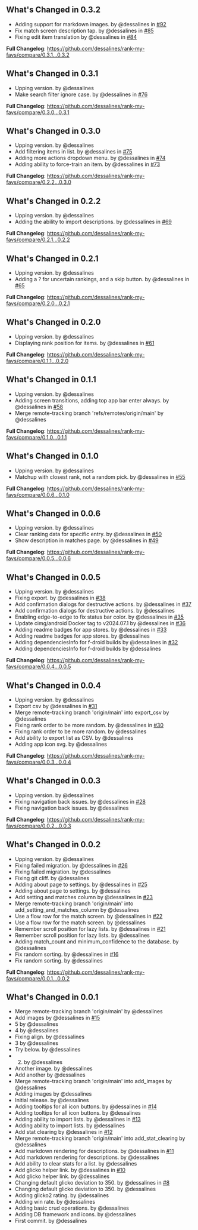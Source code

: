 ## What's Changed in 0.3.2

- Adding support for markdown images. by @dessalines in [#92](https://github.com/dessalines/rank-my-favs/pull/92)
- Fix match screen description tap. by @dessalines in [#85](https://github.com/dessalines/rank-my-favs/pull/85)
- Fixing edit item translation by @dessalines in [#84](https://github.com/dessalines/rank-my-favs/pull/84)

**Full Changelog**: https://github.com/dessalines/rank-my-favs/compare/0.3.1...0.3.2

## What's Changed in 0.3.1

- Upping version. by @dessalines
- Make search filter ignore case. by @dessalines in [#76](https://github.com/dessalines/rank-my-favs/pull/76)

**Full Changelog**: https://github.com/dessalines/rank-my-favs/compare/0.3.0...0.3.1

## What's Changed in 0.3.0

- Upping version. by @dessalines
- Add filtering items in list. by @dessalines in [#75](https://github.com/dessalines/rank-my-favs/pull/75)
- Adding more actions dropdown menu. by @dessalines in [#74](https://github.com/dessalines/rank-my-favs/pull/74)
- Adding ability to force-train an item. by @dessalines in [#73](https://github.com/dessalines/rank-my-favs/pull/73)

**Full Changelog**: https://github.com/dessalines/rank-my-favs/compare/0.2.2...0.3.0

## What's Changed in 0.2.2

- Upping version. by @dessalines
- Adding the ability to import descriptions. by @dessalines in [#69](https://github.com/dessalines/rank-my-favs/pull/69)

**Full Changelog**: https://github.com/dessalines/rank-my-favs/compare/0.2.1...0.2.2

## What's Changed in 0.2.1

- Upping version. by @dessalines
- Adding a ? for uncertain rankings, and a skip button. by @dessalines in [#65](https://github.com/dessalines/rank-my-favs/pull/65)

**Full Changelog**: https://github.com/dessalines/rank-my-favs/compare/0.2.0...0.2.1

## What's Changed in 0.2.0

- Upping version. by @dessalines
- Displaying rank position for items. by @dessalines in [#61](https://github.com/dessalines/rank-my-favs/pull/61)

**Full Changelog**: https://github.com/dessalines/rank-my-favs/compare/0.1.1...0.2.0

## What's Changed in 0.1.1

- Upping version. by @dessalines
- Adding screen transitions, adding top app bar enter always. by @dessalines in [#58](https://github.com/dessalines/rank-my-favs/pull/58)
- Merge remote-tracking branch 'refs/remotes/origin/main' by @dessalines

**Full Changelog**: https://github.com/dessalines/rank-my-favs/compare/0.1.0...0.1.1

## What's Changed in 0.1.0

- Upping version. by @dessalines
- Matchup with closest rank, not a random pick. by @dessalines in [#55](https://github.com/dessalines/rank-my-favs/pull/55)

**Full Changelog**: https://github.com/dessalines/rank-my-favs/compare/0.0.6...0.1.0

## What's Changed in 0.0.6

- Upping version. by @dessalines
- Clear ranking data for specific entry. by @dessalines in [#50](https://github.com/dessalines/rank-my-favs/pull/50)
- Show description in matches page. by @dessalines in [#49](https://github.com/dessalines/rank-my-favs/pull/49)

**Full Changelog**: https://github.com/dessalines/rank-my-favs/compare/0.0.5...0.0.6

## What's Changed in 0.0.5

- Upping version. by @dessalines
- Fixing export. by @dessalines in [#38](https://github.com/dessalines/rank-my-favs/pull/38)
- Add confirmation dialogs for destructive actions. by @dessalines in [#37](https://github.com/dessalines/rank-my-favs/pull/37)
- Add confirmation dialogs for destructive actions. by @dessalines
- Enabling edge-to-edge to fix status bar color. by @dessalines in [#35](https://github.com/dessalines/rank-my-favs/pull/35)
- Update cimg/android Docker tag to v2024.07.1 by @dessalines in [#36](https://github.com/dessalines/rank-my-favs/pull/36)
- Adding readme badges for app stores. by @dessalines in [#33](https://github.com/dessalines/rank-my-favs/pull/33)
- Adding readme badges for app stores. by @dessalines
- Adding dependenciesInfo for f-droid builds by @dessalines in [#32](https://github.com/dessalines/rank-my-favs/pull/32)
- Adding dependenciesInfo for f-droid builds by @dessalines

**Full Changelog**: https://github.com/dessalines/rank-my-favs/compare/0.0.4...0.0.5

## What's Changed in 0.0.4

- Upping version. by @dessalines
- Export csv by @dessalines in [#31](https://github.com/dessalines/rank-my-favs/pull/31)
- Merge remote-tracking branch 'origin/main' into export_csv by @dessalines
- Fixing rank order to be more random. by @dessalines in [#30](https://github.com/dessalines/rank-my-favs/pull/30)
- Fixing rank order to be more random. by @dessalines
- Add ability to export list as CSV. by @dessalines
- Adding app icon svg. by @dessalines

**Full Changelog**: https://github.com/dessalines/rank-my-favs/compare/0.0.3...0.0.4

## What's Changed in 0.0.3

- Upping version. by @dessalines
- Fixing navigation back issues. by @dessalines in [#28](https://github.com/dessalines/rank-my-favs/pull/28)
- Fixing navigation back issues. by @dessalines

**Full Changelog**: https://github.com/dessalines/rank-my-favs/compare/0.0.2...0.0.3

## What's Changed in 0.0.2

- Upping version. by @dessalines
- Fixing failed migration. by @dessalines in [#26](https://github.com/dessalines/rank-my-favs/pull/26)
- Fixing failed migration. by @dessalines
- Fixing git cliff. by @dessalines
- Adding about page to settings. by @dessalines in [#25](https://github.com/dessalines/rank-my-favs/pull/25)
- Adding about page to settings. by @dessalines
- Add setting and matches column by @dessalines in [#23](https://github.com/dessalines/rank-my-favs/pull/23)
- Merge remote-tracking branch 'origin/main' into add_setting_and_matches_column by @dessalines
- Use a flow row for the match screen. by @dessalines in [#22](https://github.com/dessalines/rank-my-favs/pull/22)
- Use a flow row for the match screen. by @dessalines
- Remember scroll position for lazy lists. by @dessalines in [#21](https://github.com/dessalines/rank-my-favs/pull/21)
- Remember scroll position for lazy lists. by @dessalines
- Adding match_count and minimum_confidence to the database. by @dessalines
- Fix random sorting. by @dessalines in [#16](https://github.com/dessalines/rank-my-favs/pull/16)
- Fix random sorting. by @dessalines

**Full Changelog**: https://github.com/dessalines/rank-my-favs/compare/0.0.1...0.0.2

## What's Changed in 0.0.1

- Merge remote-tracking branch 'origin/main' by @dessalines
- Add images by @dessalines in [#15](https://github.com/dessalines/rank-my-favs/pull/15)
- 5 by @dessalines
- 4 by @dessalines
- Fixing align. by @dessalines
- 3 by @dessalines
- Try below. by @dessalines
- 2. by @dessalines
- Another image. by @dessalines
- Add another by @dessalines
- Merge remote-tracking branch 'origin/main' into add_images by @dessalines
- Adding images by @dessalines
- Initial release. by @dessalines
- Adding tooltips for all icon buttons. by @dessalines in [#14](https://github.com/dessalines/rank-my-favs/pull/14)
- Adding tooltips for all icon buttons. by @dessalines
- Adding ability to import lists. by @dessalines in [#13](https://github.com/dessalines/rank-my-favs/pull/13)
- Adding ability to import lists. by @dessalines
- Add stat clearing by @dessalines in [#12](https://github.com/dessalines/rank-my-favs/pull/12)
- Merge remote-tracking branch 'origin/main' into add_stat_clearing by @dessalines
- Add markdown rendering for descriptions. by @dessalines in [#11](https://github.com/dessalines/rank-my-favs/pull/11)
- Add markdown rendering for descriptions. by @dessalines
- Add ability to clear stats for a list. by @dessalines
- Add glicko helper link. by @dessalines in [#10](https://github.com/dessalines/rank-my-favs/pull/10)
- Add glicko helper link. by @dessalines
- Changing default glicko deviation to 350. by @dessalines in [#8](https://github.com/dessalines/rank-my-favs/pull/8)
- Changing default glicko deviation to 350. by @dessalines
- Adding glicko2 rating. by @dessalines
- Adding win rate. by @dessalines
- Adding basic crud operations. by @dessalines
- Adding DB framework and icons. by @dessalines
- First commit. by @dessalines

<!-- generated by git-cliff -->
